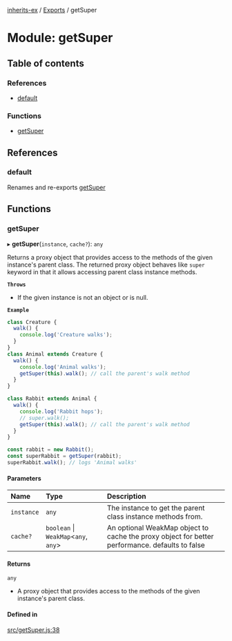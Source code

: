 [inherits-ex](../README.md) / [Exports](../modules.md) / getSuper

# Module: getSuper

## Table of contents

### References

- [default](getSuper.md#default)

### Functions

- [getSuper](getSuper.md#getsuper)

## References

### default

Renames and re-exports [getSuper](getSuper.md#getsuper)

## Functions

### getSuper

▸ **getSuper**(`instance`, `cache?`): `any`

Returns a proxy object that provides access to the methods of the given instance's parent class.
The returned proxy object behaves like `super` keyword in that it allows accessing parent class instance methods.

**`Throws`**

- If the given instance is not an object or is null.

**`Example`**

```ts
class Creature {
  walk() {
    console.log('Creature walks');
  }
}
class Animal extends Creature {
  walk() {
    console.log('Animal walks');
    getSuper(this).walk(); // call the parent's walk method
  }
}

class Rabbit extends Animal {
  walk() {
    console.log('Rabbit hops');
    // super.walk();
    getSuper(this).walk(); // call the parent's walk method
  }
}

const rabbit = new Rabbit();
const superRabbit = getSuper(rabbit);
superRabbit.walk(); // logs 'Animal walks'
```

#### Parameters

| Name | Type | Description |
| :------ | :------ | :------ |
| `instance` | `any` | The instance to get the parent class instance methods from. |
| `cache?` | `boolean` \| `WeakMap`<`any`, `any`\> | An optional WeakMap object to cache the proxy object for better performance. defaults to false |

#### Returns

`any`

- A proxy object that provides access to the methods of the given instance's parent class.

#### Defined in

[src/getSuper.js:38](https://github.com/snowyu/inherits-ex.js/blob/44c1f65/src/getSuper.js#L38)
